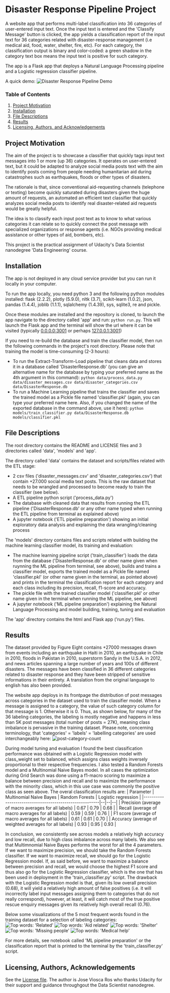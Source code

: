 # Disaster Response Pipeline Project
A website app that performs multi-label classification into 36 categories of user-entered input text. Once the input text is entered and the 'Classify Message' button is clicked, the app yields a classification report of the input text for 36 categories related with disaster-response management  (i.e medical aid, food, water, shelter, fire, etc). For each category, the classification output is binary and color-coded: a green shadow in the category text box means the input text is positive for such category.

The app is a Flask app that deploys a Natural Language Processing pipeline and a Logistic regression classifier pipeline.

A quick demo:
![Disaster Response Pipeline Demo](img/demo.gif)

### Table of Contents

1. [Project Motivation](#motivation)
2. [Installation](#installation)
3. [File Descriptions](#files)
4. [Results](#results)
5. [Licensing, Authors, and Acknowledgements](#licensing)

## Project Motivation<a name="motivation"></a>

The aim of the project is to showcase a classifier that quickly tags input text messages into 1 or more (up 36) categories. It operates on user-entered text, but it could be adapted to analyze social media posts text with the aim to identify posts coming from people needing humanitarian aid during catastrophes such as earthquakes, floods or other types of disasters. 

The rationale is that, since conventional aid-requesting channels (telephone or texting) become quickly saturated during disasters given the huge amount of requests, an automated an efficient text classifier that quickly analyzes social media posts to identify real disaster-related aid requests would be greatly helpful.

The idea is to classify each input post text as to know to what various categories it can relate so to quickly connect the post message with specialized organizations or response agents (i.e. NGOs providing medical assistance or other types of aid, bombers, etc).

This project is the practical assignment of Udacity's Data Scientist nanodegree 'Data Engineering' course. 

## Installation <a name="installation"></a>

The app is not deployed in any cloud service provider but you can run it locally in your computer.

To run the app locally, you need python 3 and the following python modules installed: flask (2.2.2), plotly (5.9.0), nltk (3.7), scikit-learn (1.0.2), json, pandas (1.4.4), joblib (1.1.1), sqlalchemy (1.4.39), sys, sqlite3, re and pickle.

Once these modules are installed and the repository is cloned, to launch the app navigate to the directory called 'app' and run: `python run.py`. This will launch the Flask app and the terminal will show the url where it can be visited (typically [0.0.0.0:3001](http://0.0.0.0:3001/) or perhaps [127.0.0.1:3001](http://127.0.0.1:3001/))

If you need to re-build the database and train the classifier model, then run the following commands in the project's root directory. Please note that training the model is time-consuming (2-3 hours):

- To run the Extract-Transform-Load pipeline that cleans data and stores it in a database called 'DisasterResponse.db' (you can give an alternative name for the database by typing your preferred name as the 4th argument in this command):
    `python data/process_data.py data/disaster_messages.csv data/disaster_categories.csv data/DisasterResponse.db`
- To run a Machine Learning pipeline that trains the classifier and saves the trained model as a Pickle file named 'classifier.pkl' (again, you can type your preferred name here. Also, if you changed the name of the exported database in the command above, use it here):
    `python models/train_classifier.py data/DisasterResponse.db models/classifier.pkl`

## File Descriptions <a name="files"></a>

The root directory contains the README and LICENSE files and 3 directories called 'data', 'models' and 'app'.

The directory called 'data' contains the dataset and scripts/files related with the ETL stage:
- 2 csv files ('disaster_messages.csv' and 'disaster_categories.csv') that contain +27.000 social media text posts. This is the raw dataset that needs to be wrangled and processed to become ready to train the classifier (see below).
- A ETL pipeline python script ('process_data.py')
- The database with cleaned data that results from running the ETL pipeline ('DisasterResponse.db' or any other name typed when running the ETL pipeline from terminal as explained above)
- A jupyter notebook ('ETL pipeline preparation') showing an initial exploratory data analysis and explaining the data wrangling/cleaning process

The 'models' directory contains files and scripts related with building the machine learning classifier model, its training and evaluation:
- The machine learning pipeline script ('train_classifier') loads the data from the database ('DisasterResponse.db' or other name given when ruynning the ML pipeline from terminal, see above), builds and trains a classifier model, exports the trained model as a Pickle file named 'classifier.pkl' (or other name given in the terminal, as pointed above) and prints in the terminal the classification report for each category and each class including its precision, recall, f1-score and accuracy.
- The pickle file with the trained classifier model ('classifier.pkl' or other name given in the terminal when running the ML pipeline, see above)
- A jupyter notebook ('ML pipeline preparation') explaining the Natural Language Processing and model building, training, tuning and evaluation

The 'app' directory contains the html and Flask app ('run.py') files.

## Results<a name="results"></a>

The dataset provided by Figure Eight contains +27000 messages drawn from events including an earthquake in Haiti in 2010, an earthquake in Chile in 2010, floods in Pakistan in 2010, superstorm Sandy in the U.S.A. in 2012, and news articles spanning a large number of years and 100s of different disasters. The messages have been classified in 36 different categories related to disaster response and they have been stripped of sensitive informations in their entirety. A translation from the original language to english has also been provided.

The website app deploys in its frontpage the distribution of post messages across categories in the dataset used to train the classifier model. When a message is assigned to a category, the value of such category column for that message is 1. Otherwise it is 0. Thus, as shown below, for many of the 36 labeling categories, the labeling is mostly negative and happens in less than 5K post messages (total number of posts = 27K), meaning class imbalance is pervasive in the training dataset.  Please note, concerning terminology, that 'categories' = 'labels' = 'labelling categories' are used interchangeably here:
![post-category-count](img/post_count_categories.png)

During model tuning and evaluation I found the best classification performance was obtained with a Logistic Regression model with class_weight set to balanced, which assigns class weights inversely proportional to their respective frequencies. I also tested a Random Forests model and a Multinomial Naive Bayes model. In all cases the optimization during Grid Search was done using a f1-macro scoring to maximize a balance between precision and recall and to maximize the performance with the minority class, which in this use case was commonly the positive class as seen above. The overal classification results are:
| Parameter | Multinomial Naive Bayes | Random Forests | Logistic regression | 
|--------------------------------------------------------|--|--|--|
| Precision (average of macro averages for all labels)   | 0.67 | 0.79 | 0.68 |
| Recall (average of macro averages for all labels)      | 0.59 | 0.59 | 0.76 | 
| F1 score (average of macro averages for all labels)    | 0.61 | 0.61 | 0.70 |
| Accuracy (average of weighted averages for all labels) | 0.93 | 0.95 | 0.93 |

In conclusion, we consistently see across models a relatively high accuracy and low recall, due to high class imbalance across many labels. We also see that Multimnomial Naive Bayes performs the worst for all the 4 parameters. If we want to maximize precision, we should take the Random Forests classifier. If we want to maximize recall, we should go for the Logistic Regression model. If, as said before, we want to maximize a balance between precision and recall, we would choose the highest F1 score and thus also go for the Logistic Regression classifier, which is the one that has been used in deployment in the 'train_classifier.py' script. The drawback with the Logistic Regression model is that, given its low overall precision (0.68), it will yield a relatively high amount of false positives (i.e. it will incorrectly label input messages assigning them to categories that do not really correspond), however, at least, it will catch most of the true positive rescue enquiry messages given its relatively high overall recall (0.76).

Below some visualizations of the 5 most frequent words found in the training dataset for a selection of labeling categories:
![Top words: 'Related'](img/top-words_related.jpg)
![Top words: 'Aid related'](img/top-words_aid-related.jpg)
![Top words: 'Shelter'](img/top-words_shelter.jpg)
![Top words: 'Missing people'](img/top-words_missing-people.jpg)
![Top words: 'Medical help'](img/top-words_medical-help.jpg)

For more details, see notebook called 'ML pipeline preparation' or the classification report that is printed to the terminal by the 'train_classifier.py' script.

## Licensing, Authors, Acknowledgements<a name="licensing"></a>
See the [License file](LICENSE). The author is Jose Viosca Ros who thanks Udacity for their support and guidance throughgout the Data Scientist nanodegree.
